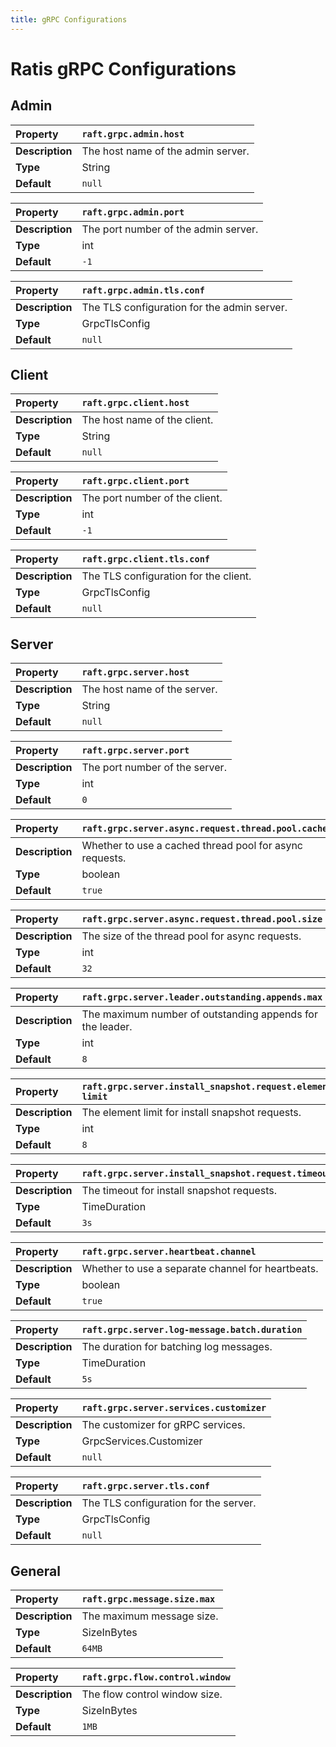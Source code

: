 ```yaml
---
title: gRPC Configurations
---
```


# Ratis gRPC Configurations

## Admin

| **Property** | `raft.grpc.admin.host` |
|:--- |:--- |
| **Description** | The host name of the admin server. |
| **Type** | String |
| **Default** | `null` |

| **Property** | `raft.grpc.admin.port` |
|:--- |:--- |
| **Description** | The port number of the admin server. |
| **Type** | int |
| **Default** | `-1` |

| **Property** | `raft.grpc.admin.tls.conf` |
|:--- |:--- |
| **Description** | The TLS configuration for the admin server. |
| **Type** | GrpcTlsConfig |
| **Default** | `null` |

## Client

| **Property** | `raft.grpc.client.host` |
|:--- |:--- |
| **Description** | The host name of the client. |
| **Type** | String |
| **Default** | `null` |

| **Property** | `raft.grpc.client.port` |
|:--- |:--- |
| **Description** | The port number of the client. |
| **Type** | int |
| **Default** | `-1` |

| **Property** | `raft.grpc.client.tls.conf` |
|:--- |:--- |
| **Description** | The TLS configuration for the client. |
| **Type** | GrpcTlsConfig |
| **Default** | `null` |

## Server

| **Property** | `raft.grpc.server.host` |
|:--- |:--- |
| **Description** | The host name of the server. |
| **Type** | String |
| **Default** | `null` |

| **Property** | `raft.grpc.server.port` |
|:--- |:--- |
| **Description** | The port number of the server. |
| **Type** | int |
| **Default** | `0` |

| **Property** | `raft.grpc.server.async.request.thread.pool.cached` |
|:--- |:--- |
| **Description** | Whether to use a cached thread pool for async requests. |
| **Type** | boolean |
| **Default** | `true` |

| **Property** | `raft.grpc.server.async.request.thread.pool.size` |
|:--- |:--- |
| **Description** | The size of the thread pool for async requests. |
| **Type** | int |
| **Default** | `32` |

| **Property** | `raft.grpc.server.leader.outstanding.appends.max` |
|:--- |:--- |
| **Description** | The maximum number of outstanding appends for the leader. |
| **Type** | int |
| **Default** | `8` |

| **Property** | `raft.grpc.server.install_snapshot.request.element-limit` |
|:--- |:--- |
| **Description** | The element limit for install snapshot requests. |
| **Type** | int |
| **Default** | `8` |

| **Property** | `raft.grpc.server.install_snapshot.request.timeout` |
|:--- |:--- |
| **Description** | The timeout for install snapshot requests. |
| **Type** | TimeDuration |
| **Default** | `3s` |

| **Property** | `raft.grpc.server.heartbeat.channel` |
|:--- |:--- |
| **Description** | Whether to use a separate channel for heartbeats. |
| **Type** | boolean |
| **Default** | `true` |

| **Property** | `raft.grpc.server.log-message.batch.duration` |
|:--- |:--- |
| **Description** | The duration for batching log messages. |
| **Type** | TimeDuration |
| **Default** | `5s` |

| **Property** | `raft.grpc.server.services.customizer` |
|:--- |:--- |
| **Description** | The customizer for gRPC services. |
| **Type** | GrpcServices.Customizer |
| **Default** | `null` |

| **Property** | `raft.grpc.server.tls.conf` |
|:--- |:--- |
| **Description** | The TLS configuration for the server. |
| **Type** | GrpcTlsConfig |
| **Default** | `null` |

## General

| **Property** | `raft.grpc.message.size.max` |
|:--- |:--- |
| **Description** | The maximum message size. |
| **Type** | SizeInBytes |
| **Default** | `64MB` |

| **Property** | `raft.grpc.flow.control.window` |
|:--- |:--- |
| **Description** | The flow control window size. |
| **Type** | SizeInBytes |
| **Default** | `1MB` |
